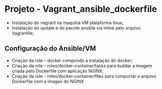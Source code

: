 # Projeto - Vagrant_ansible_dockerfile

* Instalação do vagrant na maquina VM plataforma linux;
* Instalação do update e do pacote ansible via inline pelo arquivo Vagranfile;


## Configuração do Ansible/VM
* Criação da role - docker compondo a instalação do docker;
* Criação da role - roles/docker-container/tasks para buildar a imagem criada pelo Dockerfile com aplicação NGINX;
* Criação da role - roles/docker-container/files para comportar o arquivo Dockerfile com a imagen do NGINX
